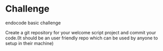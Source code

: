 # Challenge
endocode basic challenge

Create a git repository for your welcome script project and commit your
code.(It should be an user friendly repo which can be used by anyone to
setup in their machine)
